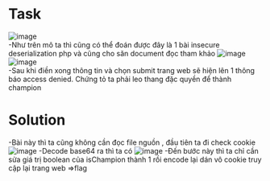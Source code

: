 # Task 
![image](https://github.com/vanatka10/ctf_walkthrough/assets/126310360/bcb94ba2-5232-4e60-b07d-9b2bdec7d3c3)  
-Như trên mô ta thì cũng có thể đoán được đây là 1 bài insecure deserialization php và cũng cho săn document đọc tham khảo
![image](https://github.com/vanatka10/ctf_walkthrough/assets/126310360/909d4d9c-02ad-41dc-8778-b3544b87df7b)
![image](https://github.com/vanatka10/ctf_walkthrough/assets/126310360/874bba9e-d4e4-4c03-b07f-062d70e9e4b0)  
-Sau khi điền xong thông tin và chọn submit trang web sẽ hiện lên 1 thông báo access denied. Chứng tỏ ta phải leo thang đặc quyền để thành champion
# Solution
-Bài này thì ta cũng không cần đọc file nguồn , đầu tiên ta đi check cookie 
![image](https://github.com/vanatka10/ctf_walkthrough/assets/126310360/90eaa139-b80a-47b0-9ee1-c3244d0b94be)
-Decode base64 ra thì ta có
![image](https://github.com/vanatka10/ctf_walkthrough/assets/126310360/7c104105-0699-4a49-a8c4-0941948495b9)
-Đến bước này thì ta chỉ cần sửa giá trị boolean của isChampion thành 1 rồi encode lại dán vô cookie truy cập lại trang web =>flag



